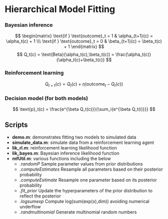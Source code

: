 # Hierarchical Model Fitting

### Bayesian inference
$$ \begin{matrix} \text{if } \text{outcome}_t = 1 & \alpha_{t+1}(c) = \alpha_t(c) + 1 \\\ \text{if } \text{outcome}_t = 0 & \beta_{t+1}(c) = \beta_t(c) + 1 \end{matrix} $$
$$ Q_t(c) = \text{Beta}(\alpha_t(c),\beta_t(c)) = \frac{\alpha_t(c)}{\alpha_t(c)+\beta_t(c)} $$

### Reinforcement learning 

$$ Q_{t+1}(c) = Q_t(c) + \eta(\text{outcome}_t - Q_t(c)) $$

### Decision model (for both models)
$$ \text{p}_t(c) = \frac{e^{\beta Q_t(c)}}{\sum_i{e^{\beta Q_t(i)}}} $$

## Scripts
 - **demo.m**:   demonstrates fitting two models to simulated data
 - **simulate_data.m**:   simulate data from a reinforcement learning agent
 - **lik_rl.m**:          reinforcement learning likelihood function
 - **lik_bayes.m**:       Bayesian inference likelihood function
 - **mfUtil.m**:          various functions including the below
    - *.randomP*            Sample parameter values from prior distributions
    - *.computeEstimates*   Resample all parameters based on their posterior probability
    - *.computeEstimate*    Resample one parameter based on its posterior probability
    - *.fit_prior*          Update the hyperparameters of the prior distribution to reflect the posterior
    - *.logsumexp*          Compute log(sum(exp(x),dim)) avoiding numerical underflow
    - *.randmultinomial*    Generate multinomial random numbers

